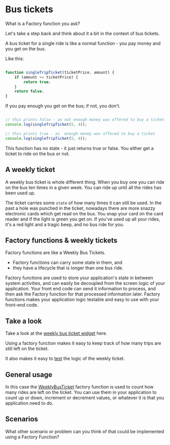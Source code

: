# Bus tickets

What is a Factory function you ask?

Let's take a step back and think about it a bit in the context of bus tickets.

A bus ticket for a single ride is like a normal function - you pay money and you get on the bus.

Like this:

```javascript

function singleTripTicket(ticketPrice, amount) {
	if (amount >= ticketPrice) {
		return true;
	}
	return false;
}
```

If you pay enough you get on the bus; if not, you don't.

```javascript

// this prints false - as not enough money was offered to buy a ticket
console.log(singleTripTicket(5, 4));

// this prints true - as  enough money was offered to buy a ticket
console.log(singleTripTicket(5, 4));

```

This function has no state - it just returns true or false. You either get a ticket to ride on the bus or not.

## A weekly ticket

A weekly bus ticket is whole different thing. When you buy one you can ride on the bus ten times in a given week. You can ride up until all the rides has been used up.

The ticket carries some `state` of how many times it can still be used. In the past a hole was punched in the ticket, nowadays there are more snazzy electronic cards which get read on the bus. You snap your card on the card reader and if the light is green you get on. If you've used up all your rides, it's a red light and a tragic beep, and no bus ride for you.

## Factory functions & weekly tickets

Factory functions are like a Weekly Bus Tickets. 
* Factory functions can carry some state in them, and 
* they have a lifecycle that is longer than one bus ride.

Factory functions are used to store your application's state in between system activities, and can easily be decoupled from the screen logic of your application. Your front end code can send it information to process, and then ask the Factory function for that processed information later. Factory functions makes your application logic testable and easy to use with your front-end code.

## Take a look

Take a look at the [weekly bus ticket widget](https://codex-academy.github.io/weekly-bus-ticket/) here.

Using a factory function makes it easy to keep track of how many trips are still left on the ticket.

It also makes it easy to [test](https://codex-academy.github.io/weekly-bus-ticket/test/) the logic of the weekly ticket.

## General usage

In this case the [WeeklyBusTicket](https://github.com/codex-academy/weekly-bus-ticket/blob/gh-pages/weekly-bus-ticket.js) factory function is used to count how many rides are left on the ticket. You can use them in your application to count up or down, increment or decrement values, or whatever it is that you application need to do.

## Scenarios

What other scenario or problem can you think of that could be implemented using a Factory Function?






